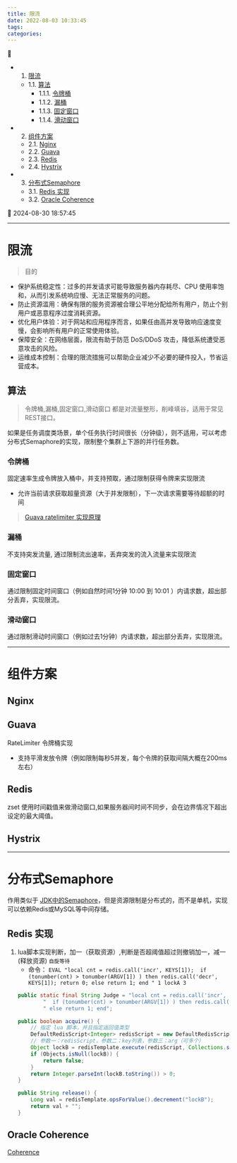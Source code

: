 ```yaml
---
title: 限流
date: 2022-08-03 10:33:45
tags: 
categories: 
---
```


💠

- 1. [限流](#限流)
    - 1.1. [算法](#算法)
        - 1.1.1. [令牌桶](#令牌桶)
        - 1.1.2. [漏桶](#漏桶)
        - 1.1.3. [固定窗口](#固定窗口)
        - 1.1.4. [滑动窗口](#滑动窗口)
- 2. [组件方案](#组件方案)
    - 2.1. [Nginx](#nginx)
    - 2.2. [Guava](#guava)
    - 2.3. [Redis](#redis)
    - 2.4. [Hystrix](#hystrix)
- 3. [分布式Semaphore](#分布式semaphore)
    - 3.1. [Redis 实现](#redis-实现)
    - 3.2. [Oracle Coherence](#oracle-coherence)

💠 2024-08-30 18:57:45
****************************************
# 限流

> 目的
- 保护系统稳定性：过多的并发请求可能导致服务器内存耗尽、CPU 使用率饱和，从而引发系统响应慢、无法正常服务的问题。
- 防止资源滥用：确保有限的服务资源被合理公平地分配给所有用户，防止个别用户或恶意程序过度消耗资源。
- 优化用户体验：对于网站和应用程序而言，如果任由高并发导致响应速度变慢，会影响所有用户的正常使用体验。
- 保障安全：在网络层面，限流有助于防范 DoS/DDoS 攻击，降低系统遭受恶意攻击的风险。
- 运维成本控制：合理的限流措施可以帮助企业减少不必要的硬件投入，节省运营成本。


## 算法
> 令牌桶,漏桶,固定窗口,滑动窗口 都是对流量整形，削峰填谷，适用于常见REST接口。


如果是任务调度类场景，单个任务执行时间很长（分钟级），则不适用，可以考虑分布式Semaphore的实现，限制整个集群上下游的并行任务数。

### 令牌桶
固定速率生成令牌放入桶中，并支持预取，通过限制获得令牌来实现限流
- 允许当前请求获取超量资源（大于并发限制），下一次请求需要等待超额的时间

> [Guava ratelimiter 实现原理](https://cloud.tencent.com/developer/article/1408819)

### 漏桶
不支持突发流量, 通过限制流出速率，丢弃突发的流入流量来实现限流

### 固定窗口
通过限制固定时间窗口（例如自然时间1分钟 10:00 到 10:01 ）内请求数，超出部分丢弃，实现限流。

### 滑动窗口
通过限制滑动时间窗口（例如过去1分钟）内请求数，超出部分丢弃，实现限流。

************************

# 组件方案

## Nginx 

## Guava
RateLimiter 令牌桶实现
- 支持平滑发放令牌（例如限制每秒5并发，每个令牌的获取间隔大概在200ms左右）

## Redis
zset 使用时间戳值来做滑动窗口,如果服务器间时间不同步，会在边界情况下超出设定的最大阈值。

## Hystrix

************************

# 分布式Semaphore

作用类似于 [JDK中的Semaphore](/Java/AdvancedLearning/JavaConcurrency.md#semaphore)，但是资源限制是分布式的，而不是单机，实现可以依赖Redis或MySQL等中间存储。

## Redis 实现
1. lua脚本实现判断，加一（获取资源）,判断是否超阈值超过则撤销加一，减一(释放资源) `自旋等待`
    - 命令： `EVAL "local cnt = redis.call('incr', KEYS[1]);  if (tonumber(cnt) > tonumber(ARGV[1]) ) then redis.call('decr', KEYS[1]); return 0; else return 1; end " 1 lockA 3`
    ```java
    public static final String Judge = "local cnt = redis.call('incr', KEYS[1]);" +
            "  if (tonumber(cnt) > tonumber(ARGV[1]) ) then redis.call('decr', KEYS[1]); return 0;" +
            " else return 1; end";

    public boolean acquire() {
        // 指定 lua 脚本，并且指定返回值类型
        DefaultRedisScript<Integer> redisScript = new DefaultRedisScript<>(Judge, Integer.class);
        // 参数一：redisScript，参数二：key列表，参数三：arg（可多个）
        Object lockB = redisTemplate.execute(redisScript, Collections.singletonList("lockB"), 3);
        if (Objects.isNull(lockB)) {
            return false;
        }
        return Integer.parseInt(lockB.toString()) > 0;
    }

    public String release() {
        Long val = redisTemplate.opsForValue().decrement("lockB");
        return val + "";
    }
    ```


## Oracle Coherence
[Coherence](https://docs.oracle.com/en/middleware/standalone/coherence/14.1.1.2206/develop-applications/implementing-concurreny-distributed-environment.html#GUID-8C7BBF82-EBF8-47A9-8EDC-E725221C1054)
